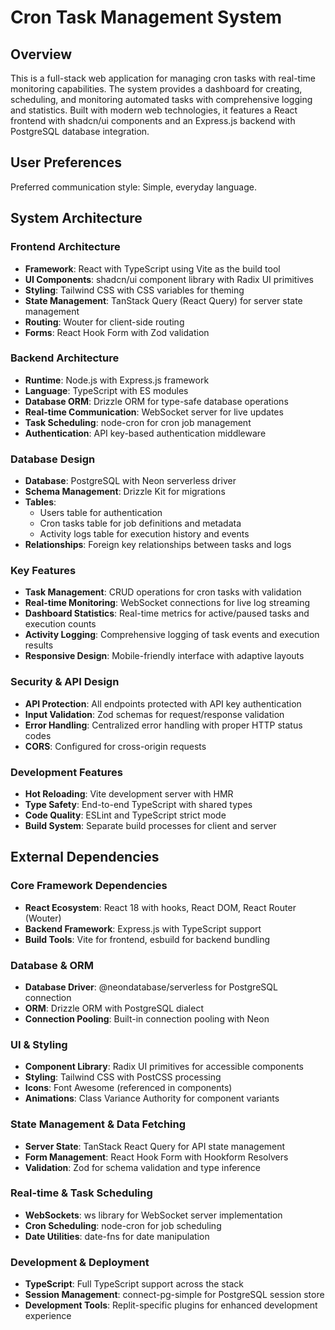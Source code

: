# Cron Task Management System

## Overview

This is a full-stack web application for managing cron tasks with real-time monitoring capabilities. The system provides a dashboard for creating, scheduling, and monitoring automated tasks with comprehensive logging and statistics. Built with modern web technologies, it features a React frontend with shadcn/ui components and an Express.js backend with PostgreSQL database integration.

## User Preferences

Preferred communication style: Simple, everyday language.

## System Architecture

### Frontend Architecture
- **Framework**: React with TypeScript using Vite as the build tool
- **UI Components**: shadcn/ui component library with Radix UI primitives
- **Styling**: Tailwind CSS with CSS variables for theming
- **State Management**: TanStack Query (React Query) for server state management
- **Routing**: Wouter for client-side routing
- **Forms**: React Hook Form with Zod validation

### Backend Architecture
- **Runtime**: Node.js with Express.js framework
- **Language**: TypeScript with ES modules
- **Database ORM**: Drizzle ORM for type-safe database operations
- **Real-time Communication**: WebSocket server for live updates
- **Task Scheduling**: node-cron for cron job management
- **Authentication**: API key-based authentication middleware

### Database Design
- **Database**: PostgreSQL with Neon serverless driver
- **Schema Management**: Drizzle Kit for migrations
- **Tables**: 
  - Users table for authentication
  - Cron tasks table for job definitions and metadata
  - Activity logs table for execution history and events
- **Relationships**: Foreign key relationships between tasks and logs

### Key Features
- **Task Management**: CRUD operations for cron tasks with validation
- **Real-time Monitoring**: WebSocket connections for live log streaming
- **Dashboard Statistics**: Real-time metrics for active/paused tasks and execution counts
- **Activity Logging**: Comprehensive logging of task events and execution results
- **Responsive Design**: Mobile-friendly interface with adaptive layouts

### Security & API Design
- **API Protection**: All endpoints protected with API key authentication
- **Input Validation**: Zod schemas for request/response validation
- **Error Handling**: Centralized error handling with proper HTTP status codes
- **CORS**: Configured for cross-origin requests

### Development Features
- **Hot Reloading**: Vite development server with HMR
- **Type Safety**: End-to-end TypeScript with shared types
- **Code Quality**: ESLint and TypeScript strict mode
- **Build System**: Separate build processes for client and server

## External Dependencies

### Core Framework Dependencies
- **React Ecosystem**: React 18 with hooks, React DOM, React Router (Wouter)
- **Backend Framework**: Express.js with TypeScript support
- **Build Tools**: Vite for frontend, esbuild for backend bundling

### Database & ORM
- **Database Driver**: @neondatabase/serverless for PostgreSQL connection
- **ORM**: Drizzle ORM with PostgreSQL dialect
- **Connection Pooling**: Built-in connection pooling with Neon

### UI & Styling
- **Component Library**: Radix UI primitives for accessible components
- **Styling**: Tailwind CSS with PostCSS processing
- **Icons**: Font Awesome (referenced in components)
- **Animations**: Class Variance Authority for component variants

### State Management & Data Fetching
- **Server State**: TanStack React Query for API state management
- **Form Management**: React Hook Form with Hookform Resolvers
- **Validation**: Zod for schema validation and type inference

### Real-time & Task Scheduling
- **WebSockets**: ws library for WebSocket server implementation
- **Cron Scheduling**: node-cron for job scheduling
- **Date Utilities**: date-fns for date manipulation

### Development & Deployment
- **TypeScript**: Full TypeScript support across the stack
- **Session Management**: connect-pg-simple for PostgreSQL session store
- **Development Tools**: Replit-specific plugins for enhanced development experience